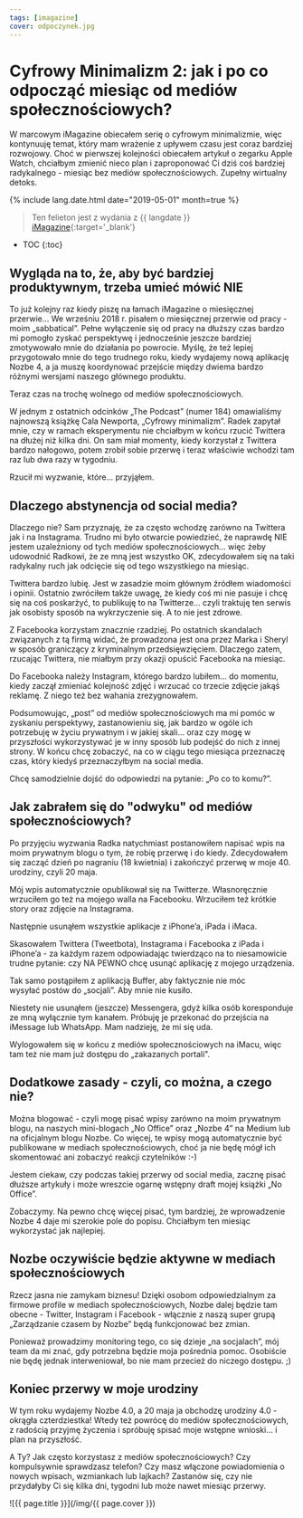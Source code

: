 ```yaml
---
tags: [imagazine]
cover: odpoczynek.jpg
---
```


# Cyfrowy Minimalizm 2: jak i po co odpocząć miesiąc od mediów społecznościowych?

W marcowym iMagazine obiecałem serię o cyfrowym minimalizmie, więc kontynuuję temat, który mam wrażenie z upływem czasu jest coraz bardziej rozwojowy. Choć w pierwszej kolejności obiecałem artykuł o zegarku Apple Watch, chciałbym zmienić nieco plan i zaproponować Ci dziś coś bardziej radykalnego - miesiąc bez mediów społecznościowych. Zupełny wirtualny detoks.

<!--More-->

{% include lang.date.html date="2019-05-01" month=true %}

> Ten felieton jest z wydania z {{ langdate }} [iMagazine](https://imagazine.pl){:target='_blank'}

* TOC
{:toc}

## Wygląda na to, że, aby być bardziej produktywnym, trzeba umieć mówić NIE

To już kolejny raz kiedy piszę na łamach iMagazine o miesięcznej przerwie… We wrześniu 2018 r. pisałem o miesięcznej przerwie od pracy - moim „sabbatical”. Pełne wyłączenie się od pracy na dłuższy czas bardzo mi pomogło zyskać perspektywę i jednocześnie jeszcze bardziej zmotywowało mnie do działania po powrocie. Myślę, że też lepiej przygotowało mnie do tego trudnego roku, kiedy wydajemy nową aplikację Nozbe 4, a ja muszę koordynować przejście między dwiema bardzo różnymi wersjami naszego głównego produktu.

Teraz czas na trochę wolnego od mediów społecznościowych.

W jednym z ostatnich odcinków „The Podcast” (numer 184) omawialiśmy najnowszą książkę Cala Newporta, „Cyfrowy minimalizm”. Radek zapytał mnie, czy w ramach eksperymentu nie chciałbym w końcu rzucić Twittera na dłużej niż kilka dni. On sam miał momenty, kiedy korzystał z Twittera bardzo nałogowo, potem zrobił sobie przerwę i teraz właściwie wchodzi tam raz lub dwa razy w tygodniu.

Rzucił mi wyzwanie, które… przyjąłem.

## Dlaczego abstynencja od social media?

Dlaczego nie? Sam przyznaję, że za często wchodzę zarówno na Twittera jak i na Instagrama. Trudno mi było otwarcie powiedzieć, że naprawdę NIE jestem uzależniony od tych mediów społecznościowych… więc żeby udowodnić Radkowi, że ze mną jest wszystko OK, zdecydowałem się na taki radykalny ruch jak odcięcie się od tego wszystkiego na miesiąc.

Twittera bardzo lubię. Jest w zasadzie moim głównym źródłem wiadomości i opinii. Ostatnio zwróciłem także uwagę, że kiedy coś mi nie pasuje i chcę się na coś poskarżyć, to publikuję to na Twitterze… czyli traktuję ten serwis jak osobisty sposób na wykrzyczenie się. A to nie jest zdrowe.

Z Facebooka korzystam znacznie rzadziej. Po ostatnich skandalach związanych z tą firmą widać, że prowadzona jest ona przez Marka i Sheryl w sposób graniczący z kryminalnym przedsięwzięciem. Dlaczego zatem, rzucając Twittera, nie miałbym przy okazji opuścić Facebooka na miesiąc.

Do Facebooka należy Instagram, którego bardzo lubiłem… do momentu, kiedy zaczął zmieniać kolejność zdjęć i wrzucać co trzecie zdjęcie jakąś reklamę. Z niego też bez wahania zrezygnowałem.

Podsumowując, „post” od mediów społecznościowych ma mi pomóc w zyskaniu perspektywy, zastanowieniu się, jak bardzo w ogóle ich potrzebuję w życiu prywatnym i w jakiej skali… oraz czy mogę w przyszłości wykorzystywać je w inny sposób lub podejść do nich z innej strony. W końcu chcę zobaczyć, na co w ciągu tego miesiąca przeznaczę czas, który kiedyś przeznaczyłbym na social media.

Chcę samodzielnie dojść do odpowiedzi na pytanie: „Po co to komu?”.

## Jak zabrałem się do "odwyku" od mediów społecznościowych?

Po przyjęciu wyzwania Radka natychmiast postanowiłem napisać wpis na moim prywatnym blogu o tym, że robię przerwę i do kiedy. Zdecydowałem się zacząć dzień po nagraniu (18 kwietnia) i zakończyć przerwę w moje 40. urodziny, czyli 20 maja.

Mój wpis automatycznie opublikował się na Twitterze. Własnoręcznie wrzuciłem go też na mojego walla na Facebooku. Wrzuciłem też krótkie story oraz zdjęcie na Instagrama.

Następnie usunąłem wszystkie aplikacje z iPhone’a, iPada i iMaca.

Skasowałem Twittera (Tweetbota), Instagrama i Facebooka z iPada i iPhone’a - za każdym razem odpowiadając twierdząco na to niesamowicie trudne pytanie: czy NA PEWNO chcę usunąć aplikację z mojego urządzenia.

Tak samo postąpiłem z aplikacją Buffer, aby faktycznie nie móc wysyłać postów do „socjali”. Aby mnie nie kusiło.

Niestety nie usunąłem (jeszcze) Messengera, gdyż kilka osób koresponduje ze mną wyłącznie tym kanałem. Próbuję je przekonać do przejścia na iMessage lub WhatsApp. Mam nadzieję, że mi się uda.

Wylogowałem się w końcu z mediów społecznościowych na iMacu, więc tam też nie mam już dostępu do „zakazanych portali".

## Dodatkowe zasady - czyli, co można, a czego nie?

Można blogować - czyli mogę pisać wpisy zarówno na moim prywatnym blogu, na naszych mini-blogach „No Office” oraz „Nozbe 4” na Medium lub na oficjalnym blogu Nozbe. Co więcej, te wpisy mogą automatycznie być publikowane w mediach społecznościowych, choć ja nie będę mógł ich skomentować ani zobaczyć reakcji czytelników :-)

Jestem ciekaw, czy podczas takiej przerwy od social media, zacznę pisać dłuższe artykuły i może wreszcie ogarnę wstępny draft mojej książki „No Office”.

Zobaczymy. Na pewno chcę więcej pisać, tym bardziej, że wprowadzenie Nozbe 4 daje mi szerokie pole do popisu. Chciałbym ten miesiąc wykorzystać jak najlepiej.

## Nozbe oczywiście będzie aktywne w mediach społecznościowych

Rzecz jasna nie zamykam biznesu! Dzięki osobom odpowiedzialnym za firmowe profile w mediach społecznościowych, Nozbe dalej będzie tam obecne - Twitter, Instagram i Facebook - włącznie z naszą super grupą „Zarządzanie czasem by Nozbe” będą funkcjonować bez zmian.

Ponieważ prowadzimy monitoring tego, co się dzieje „na socjalach”, mój team da mi znać, gdy potrzebna będzie moja pośrednia pomoc. Osobiście nie będę jednak interweniował, bo nie mam przecież do niczego dostępu. ;)

## Koniec przerwy w moje urodziny

W tym roku wydajemy Nozbe 4.0, a 20 maja ja obchodzę urodziny 4.0 - okrągła czterdziestka! Wtedy też powrócę do mediów społecznościowych, z radością przyjmę życzenia i spróbuję spisać moje wstępne wnioski… i plan na przyszłość.

A Ty? Jak często korzystasz z mediów społecznościowych? Czy kompulsywnie sprawdzasz telefon? Czy masz włączone powiadomienia o nowych wpisach, wzmiankach lub lajkach? Zastanów się, czy nie przydałyby Ci się kilka dni, tygodni lub może nawet miesiąc przerwy.

![{{ page.title }}](/img/{{ page.cover }})

[n]: https://nozbe.com/pl/?a=mike